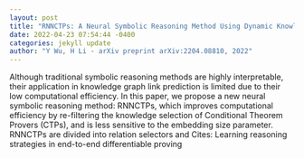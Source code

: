 ```yaml
--- 
layout: post 
title: "RNNCTPs: A Neural Symbolic Reasoning Method Using Dynamic Knowledge Partitioning Technology" 
date: 2022-04-23 07:54:44 -0400 
categories: jekyll update 
author: "Y Wu, H Li - arXiv preprint arXiv:2204.08810, 2022" 
--- 
```

Although traditional symbolic reasoning methods are highly interpretable, their application in knowledge graph link prediction is limited due to their low computational efficiency. In this paper, we propose a new neural symbolic reasoning method: RNNCTPs, which improves computational efficiency by re-filtering the knowledge selection of Conditional Theorem Provers (CTPs), and is less sensitive to the embedding size parameter. RNNCTPs are divided into relation selectors and Cites: Learning reasoning strategies in end-to-end differentiable proving